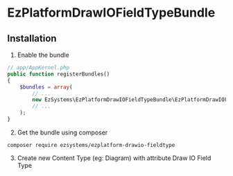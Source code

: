 # EzPlatformDrawIOFieldTypeBundle

## Installation

1. Enable the bundle
 
```php
// app/AppKernel.php
public function registerBundles()
{
    $bundles = array(
        // ...
        new EzSystems\EzPlatformDrawIOFieldTypeBundle\EzPlatformDrawIOFieldTypeBundle(),
        // ...
    );
}
``` 

2) Get the bundle using composer

```
composer require ezsystems/ezplatform-drawio-fieldtype
```

3. Create new Content Type (eg: Diagram) with attribute Draw IO Field Type
